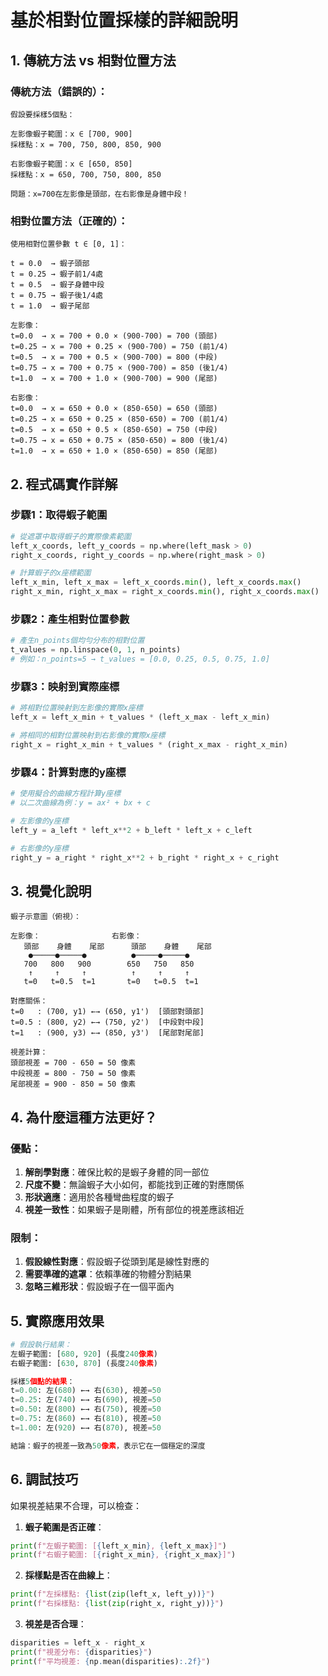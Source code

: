 # 基於相對位置採樣的詳細說明

## 1. 傳統方法 vs 相對位置方法

### 傳統方法（錯誤的）：
```
假設要採樣5個點：

左影像蝦子範圍：x ∈ [700, 900]
採樣點：x = 700, 750, 800, 850, 900

右影像蝦子範圍：x ∈ [650, 850]  
採樣點：x = 650, 700, 750, 800, 850

問題：x=700在左影像是頭部，在右影像是身體中段！
```

### 相對位置方法（正確的）：
```
使用相對位置參數 t ∈ [0, 1]：

t = 0.0  → 蝦子頭部
t = 0.25 → 蝦子前1/4處  
t = 0.5  → 蝦子身體中段
t = 0.75 → 蝦子後1/4處
t = 1.0  → 蝦子尾部

左影像：
t=0.0  → x = 700 + 0.0 × (900-700) = 700 (頭部)
t=0.25 → x = 700 + 0.25 × (900-700) = 750 (前1/4)
t=0.5  → x = 700 + 0.5 × (900-700) = 800 (中段)
t=0.75 → x = 700 + 0.75 × (900-700) = 850 (後1/4)  
t=1.0  → x = 700 + 1.0 × (900-700) = 900 (尾部)

右影像：
t=0.0  → x = 650 + 0.0 × (850-650) = 650 (頭部)
t=0.25 → x = 650 + 0.25 × (850-650) = 700 (前1/4)
t=0.5  → x = 650 + 0.5 × (850-650) = 750 (中段)
t=0.75 → x = 650 + 0.75 × (850-650) = 800 (後1/4)
t=1.0  → x = 650 + 1.0 × (850-650) = 850 (尾部)
```

## 2. 程式碼實作詳解

### 步驟1：取得蝦子範圍
```python
# 從遮罩中取得蝦子的實際像素範圍
left_x_coords, left_y_coords = np.where(left_mask > 0)
right_x_coords, right_y_coords = np.where(right_mask > 0)

# 計算蝦子的x座標範圍
left_x_min, left_x_max = left_x_coords.min(), left_x_coords.max()
right_x_min, right_x_max = right_x_coords.min(), right_x_coords.max()
```

### 步驟2：產生相對位置參數
```python
# 產生n_points個均勻分布的相對位置
t_values = np.linspace(0, 1, n_points)
# 例如：n_points=5 → t_values = [0.0, 0.25, 0.5, 0.75, 1.0]
```

### 步驟3：映射到實際座標
```python
# 將相對位置映射到左影像的實際x座標
left_x = left_x_min + t_values * (left_x_max - left_x_min)

# 將相同的相對位置映射到右影像的實際x座標
right_x = right_x_min + t_values * (right_x_max - right_x_min)
```

### 步驟4：計算對應的y座標
```python
# 使用擬合的曲線方程計算y座標
# 以二次曲線為例：y = ax² + bx + c

# 左影像的y座標
left_y = a_left * left_x**2 + b_left * left_x + c_left

# 右影像的y座標  
right_y = a_right * right_x**2 + b_right * right_x + c_right
```

## 3. 視覺化說明

```
蝦子示意圖（俯視）：

左影像：                右影像：
   頭部    身體    尾部      頭部    身體    尾部
    ●─────●─────●          ●─────●─────●
   700   800   900        650   750   850
    ↑     ↑     ↑          ↑     ↑     ↑
   t=0   t=0.5  t=1       t=0   t=0.5  t=1

對應關係：
t=0   : (700, y1) ←→ (650, y1')  [頭部對頭部]
t=0.5 : (800, y2) ←→ (750, y2')  [中段對中段]  
t=1   : (900, y3) ←→ (850, y3')  [尾部對尾部]

視差計算：
頭部視差 = 700 - 650 = 50 像素
中段視差 = 800 - 750 = 50 像素
尾部視差 = 900 - 850 = 50 像素
```

## 4. 為什麼這種方法更好？

### 優點：
1. **解剖學對應**：確保比較的是蝦子身體的同一部位
2. **尺度不變**：無論蝦子大小如何，都能找到正確的對應關係
3. **形狀適應**：適用於各種彎曲程度的蝦子
4. **視差一致性**：如果蝦子是剛體，所有部位的視差應該相近

### 限制：
1. **假設線性對應**：假設蝦子從頭到尾是線性對應的
2. **需要準確的遮罩**：依賴準確的物體分割結果
3. **忽略三維形狀**：假設蝦子在一個平面內

## 5. 實際應用效果

```python
# 假設執行結果：
左蝦子範圍: [680, 920] (長度240像素)
右蝦子範圍: [630, 870] (長度240像素)

採樣5個點的結果：
t=0.00: 左(680) ←→ 右(630), 視差=50
t=0.25: 左(740) ←→ 右(690), 視差=50  
t=0.50: 左(800) ←→ 右(750), 視差=50
t=0.75: 左(860) ←→ 右(810), 視差=50
t=1.00: 左(920) ←→ 右(870), 視差=50

結論：蝦子的視差一致為50像素，表示它在一個穩定的深度
```

## 6. 調試技巧

如果視差結果不合理，可以檢查：

1. **蝦子範圍是否正確**：
```python
print(f"左蝦子範圍: [{left_x_min}, {left_x_max}]")
print(f"右蝦子範圍: [{right_x_min}, {right_x_max}]") 
```

2. **採樣點是否在曲線上**：
```python
print(f"左採樣點: {list(zip(left_x, left_y))}")
print(f"右採樣點: {list(zip(right_x, right_y))}")
```

3. **視差是否合理**：
```python
disparities = left_x - right_x
print(f"視差分布: {disparities}")
print(f"平均視差: {np.mean(disparities):.2f}")
```
